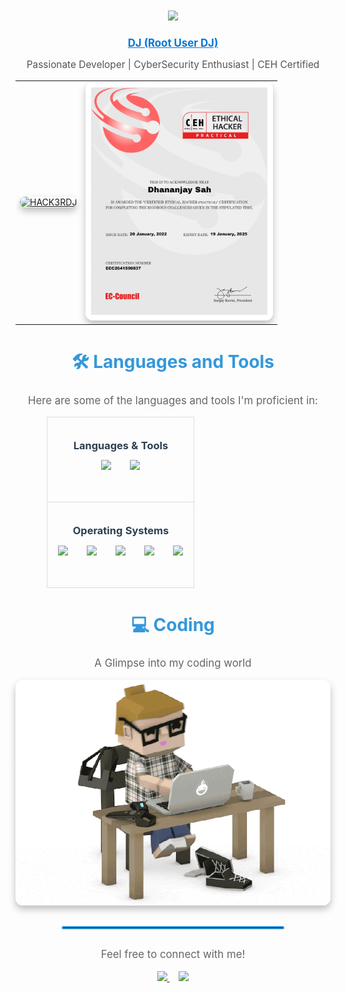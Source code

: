 <div align="center">
    <h1 align="center">
        <a href="https://github.com/rootuserdj">
            <img src="https://readme-typing-svg.demolab.com?font=Fira+Code&weight=600&size=28&pause=1000&color=26B13A&center=true&vCenter=true&random=false&width=700&lines=Hello,+World!+I'm+DJ+(Root+User+DJ)" />
        </a>
    </h1>
    <p>
        <a href="https://github.com/rootuserdj" style="font-weight: bold; color: #0078d7; font-size: 1.2em;">DJ (Root User DJ)</a>
    </p>
    <p style="font-size: 1.1em; color: #555;">
        Passionate Developer | CyberSecurity Enthusiast | CEH Certified
    </p>
    <table style="border: none; margin-left: auto; margin-right: auto;">
        <tr>
            <td style="border: none;">
                <a href="https://github.com/rootuserdj">
                    <img src="https://github.com/rootuserdj/rootuserdj/blob/master/15667.gif" alt="HACK3RDJ" width="300" style="border-radius: 12px; box-shadow: 0 6px 12px rgba(0, 0, 0, 0.25); transition: transform 0.2s ease-in-out;" onmouseover="this.style.transform='scale(1.05)'" onmouseout="this.style.transform='scale(1)'" />
                </a>
            </td>
            <td style="border: none;">
                <a href="https://github.com/rootuserdj">
                    <img src="https://github.com/rootuserdj/rootuserdj/blob/master/ceh.jpg" alt="CEH" width="300" style="border-radius: 12px; box-shadow: 0 6px 12px rgba(0, 0, 0, 0.25); transition: transform 0.2s ease-in-out;" onmouseover="this.style.transform='scale(1.05)'" onmouseout="this.style.transform='scale(1)'" />
                </a>
            </td>
        </tr>
    </table>
    <h2 align="center" style="color: #3498db; font-size: 2em; font-weight: bold;">🛠️ Languages and Tools</h2>
    <div align="center">
        <p style="font-size: 1.2em; color: #666;">Here are some of the languages and tools I'm proficient in:</p>
        <table style="border-collapse: collapse;  margin-left: auto; margin-right: auto; width: 80%; max-width: 600px;">
            <tr>
                <td style="border: 1px solid #ddd; padding: 12px; text-align: center;">
                    <h3  style="margin-bottom: 0.5em; color: #2c3e50;">Languages & Tools</h3>
                    <div style="display: flex; flex-wrap: wrap; justify-content: center; gap: 20px;">
                        <img src="https://skillicons.dev/icons?i=django,bootstrap,html,css,vscode,github,figma,tailwind,git" style="margin: 5px; height: 50px;" />
                        <img src="https://skillicons.dev/icons?i=python,javascript,firebase,mongodb,c,mysql,flask" style="margin: 5px; height: 50px;" />
                    </div>
                </td>
            </tr>
            <tr>
                <td style="border: 1px solid #ddd; padding: 12px; text-align: center;">
                    <h3  style="margin-bottom: 0.5em; color: #2c3e50;">Operating Systems</h3>
                    <div style="display: flex; flex-wrap: wrap; justify-content: center; gap: 20px;">
                        <img src="https://skillicons.dev/icons?i=windows" style="margin: 5px; height: 50px;" />
                        <img src="https://skillicons.dev/icons?i=linux" style="margin: 5px; height: 50px;" />
                        <img src="https://skillicons.dev/icons?i=ubuntu" style="margin: 5px; height: 50px;" />
                        <img src="https://skillicons.dev/icons?i=kali" style="margin: 5px; height: 50px;" />
                        <img src="https://skillicons.dev/icons?i=windowsServer" style="margin: 5px; height: 50px;" />
                    </div>
                </td>
            </tr>
        </table>
    </div>
    <h2 align="center" style="color: #3498db; font-size: 2em; font-weight: bold;">💻 Coding</h2>
    <div align="center">
        <p style="font-size: 1.2em; color: #666;">A Glimpse into my coding world</p>
        <img alt="Codding" src="https://github.com/rootuserdj/rootuserdj/blob/master/giphy.gif" width="700" style="border-radius: 12px; box-shadow: 0 6px 12px rgba(0, 0, 0, 0.25); transition: transform 0.2s ease-in-out;" onmouseover="this.style.transform='scale(1.03)'" onmouseout="this.style.transform='scale(1)'" />
    </div>
    <hr style="border: 2px solid #3498db; border-radius: 5px; width: 70%; margin-top: 30px; margin-bottom: 30px;">
    <div align="center">
        <p style="font-size: 1.2em; color: #666;">Feel free to connect with me!</p>
        <a href="https://www.linkedin.com/in/your-linkedin-profile" style="margin-right: 15px;">
            <img src="https://img.shields.io/badge/LinkedIn-Connect-blue?style=for-the-badge&logo=linkedin&logoColor=white&fontSize=1.1em" />
        </a>
        <a href="https://twitter.com/your-twitter-profile">
            <img src="https://img.shields.io/badge/Twitter-Follow-lightblue?style=for-the-badge&logo=twitter&logoColor=white&fontSize=1.1em" />
        </a>
    </div>
</div>
